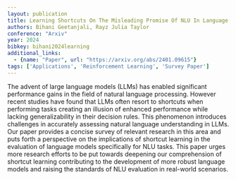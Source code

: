 ```yaml
---
layout: publication
title: Learning Shortcuts On The Misleading Promise Of NLU In Language Models
authors: Bihani Geetanjali, Rayz Julia Taylor
conference: "Arxiv"
year: 2024
bibkey: bihani2024learning
additional_links:
  - {name: "Paper", url: "https://arxiv.org/abs/2401.09615"}
tags: ['Applications', 'Reinforcement Learning', 'Survey Paper']
---
```

The advent of large language models (LLMs) has enabled significant performance gains in the field of natural language processing. However recent studies have found that LLMs often resort to shortcuts when performing tasks creating an illusion of enhanced performance while lacking generalizability in their decision rules. This phenomenon introduces challenges in accurately assessing natural language understanding in LLMs. Our paper provides a concise survey of relevant research in this area and puts forth a perspective on the implications of shortcut learning in the evaluation of language models specifically for NLU tasks. This paper urges more research efforts to be put towards deepening our comprehension of shortcut learning contributing to the development of more robust language models and raising the standards of NLU evaluation in real-world scenarios.

